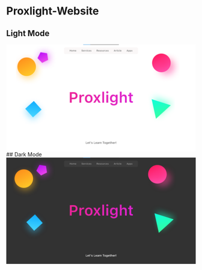 # Proxlight-Website

## Light Mode
<img align="center" src="/Screenshots/Light Mode.png" alt="Light Mode">
## Dark Mode
<img align="center" src="/Screenshots/Dark Mode.png" alt="Dark Mode">
